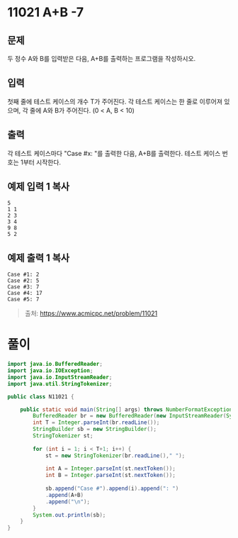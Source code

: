 # 11021 A+B -7
## 문제
두 정수 A와 B를 입력받은 다음, A+B를 출력하는 프로그램을 작성하시오.
## 입력
첫째 줄에 테스트 케이스의 개수 T가 주어진다.
각 테스트 케이스는 한 줄로 이루어져 있으며, 각 줄에 A와 B가 주어진다. (0 < A, B < 10)
## 출력
각 테스트 케이스마다 "Case #x: "를 출력한 다음, A+B를 출력한다. 테스트 케이스 번호는 1부터 시작한다.
## 예제 입력 1 복사
```
5
1 1
2 3
3 4
9 8
5 2
```
## 예제 출력 1 복사
```
Case #1: 2
Case #2: 5
Case #3: 7
Case #4: 17
Case #5: 7
```
>출처: <https://www.acmicpc.net/problem/11021> 

# 풀이
```java
import java.io.BufferedReader;
import java.io.IOException;
import java.io.InputStreamReader;
import java.util.StringTokenizer;

public class N11021 {

	public static void main(String[] args) throws NumberFormatException, IOException {
		BufferedReader br = new BufferedReader(new InputStreamReader(System.in));
		int T = Integer.parseInt(br.readLine());
		StringBuilder sb = new StringBuilder();		
		StringTokenizer st;
		
		for (int i = 1; i < T+1; i++) {
			st = new StringTokenizer(br.readLine()," ");
			
			int A = Integer.parseInt(st.nextToken());
			int B = Integer.parseInt(st.nextToken());
			
			sb.append("Case #").append(i).append(": ")
			.append(A+B)
			.append("\n");
		}
		System.out.println(sb);
	}
}
```
